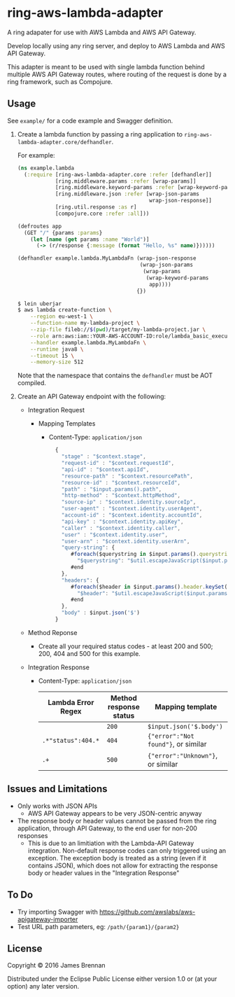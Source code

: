 # ring-aws-lambda-adapter

A ring adapater for use with AWS Lambda and AWS API Gateway.

Develop locally using any ring server, and deploy to AWS Lambda and AWS API
Gateway.

This adapter is meant to be used with single lambda function behind multiple AWS
API Gateway routes, where routing of the request is done by a ring framework,
such as Compojure.

## Usage

See `example/` for a code example and Swagger definition.

1. Create a lambda function by passing a ring application to
   `ring-aws-lambda-adapter.core/defhandler`.

   For example:

   ```Clojure
   (ns example.lambda
     (:require [ring-aws-lambda-adapter.core :refer [defhandler]]
               [ring.middleware.params :refer [wrap-params]]
               [ring.middleware.keyword-params :refer [wrap-keyword-params]]
               [ring.middleware.json :refer [wrap-json-params
                                             wrap-json-response]]
               [ring.util.response :as r]
               [compojure.core :refer :all]))

   (defroutes app
     (GET "/" {params :params}
       (let [name (get params :name "World")]
         (-> (r/response {:message (format "Hello, %s" name)})))))

   (defhandler example.lambda.MyLambdaFn (wrap-json-response
                                          (wrap-json-params
                                           (wrap-params
                                            (wrap-keyword-params
                                             app))))
                                         {})
   ```

   ```Bash
   $ lein uberjar
   $ aws lambda create-function \
       --region eu-west-1 \
       --function-name my-lambda-project \
       --zip-file fileb://$(pwd)/target/my-lambda-project.jar \
       --role arn:aws:iam::YOUR-AWS-ACCOUNT-ID:role/lambda_basic_execution \
       --handler example.lambda.MyLambdaFn \
       --runtime java8 \
       --timeout 15 \
       --memory-size 512
   ```

   Note that the namespace that contains the `defhandler` must be AOT compiled.

2. Create an API Gateway endpoint with the following:
   - Integration Request
     - Mapping Templates
       - Content-Type: `application/json`

         ```Javascript
           {
             "stage" : "$context.stage",
             "request-id" : "$context.requestId",
             "api-id" : "$context.apiId",
             "resource-path" : "$context.resourcePath",
             "resource-id" : "$context.resourceId",
             "path" : "$input.params().path",
             "http-method" : "$context.httpMethod",
             "source-ip" : "$context.identity.sourceIp",
             "user-agent" : "$context.identity.userAgent",
             "account-id" : "$context.identity.accountId",
             "api-key" : "$context.identity.apiKey",
             "caller" : "$context.identity.caller",
             "user" : "$context.identity.user",
             "user-arn" : "$context.identity.userArn",
             "query-string": {
                #foreach($querystring in $input.params().querystring.keySet())
                  "$querystring": "$util.escapeJavaScript($input.params().querystring.get($querystring))" #if($foreach.hasNext),#end
                #end
             },
             "headers": {
                #foreach($header in $input.params().header.keySet())
                  "$header": "$util.escapeJavaScript($input.params().header.get($header))" #if($foreach.hasNext),#end
                #end
             },
             "body" : $input.json('$')
           }
         ```

   - Method Reponse
     - Create all your required status codes - at least 200 and 500; 200, 404 and 500 for this example.
   - Integration Response
     - Content-Type: `application/json`

       Lambda Error Regex | Method response status | Mapping template
       -------------------|------------------------|-----------------
                          | `200`                  | `$input.json('$.body')`
       `.*"status":404.*` | `404`                  | `{"error":"Not found"}`, or similar
       `.+`               | `500`                  | `{"error":"Unknown"}`, or similar

## Issues and Limitations

- Only works with JSON APIs
  - AWS API Gateway appears to be very JSON-centric anyway
- The response body or header values cannot be passed from the ring application,
  through API Gateway, to the end user for non-200 responses
  - This is due to an limitiation with the Lambda-API Gateway integration.
    Non-default response codes can only triggered using an exception. The
    exception body is treated as a string (even if it contains JSON), which does
    not allow for extracting the response body or header values in the
    "Integration Response"

## To Do

- Try importing Swagger with https://github.com/awslabs/aws-apigateway-importer
- Test URL path parameters, eg: `/path/{param1}/{param2}`

## License

Copyright © 2016 James Brennan

Distributed under the Eclipse Public License either version 1.0 or (at your
option) any later version.
